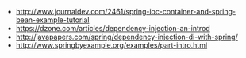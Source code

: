 * http://www.journaldev.com/2461/spring-ioc-container-and-spring-bean-example-tutorial
* https://dzone.com/articles/dependency-injection-an-introd
* http://javapapers.com/spring/dependency-injection-di-with-spring/
* http://www.springbyexample.org/examples/part-intro.html
